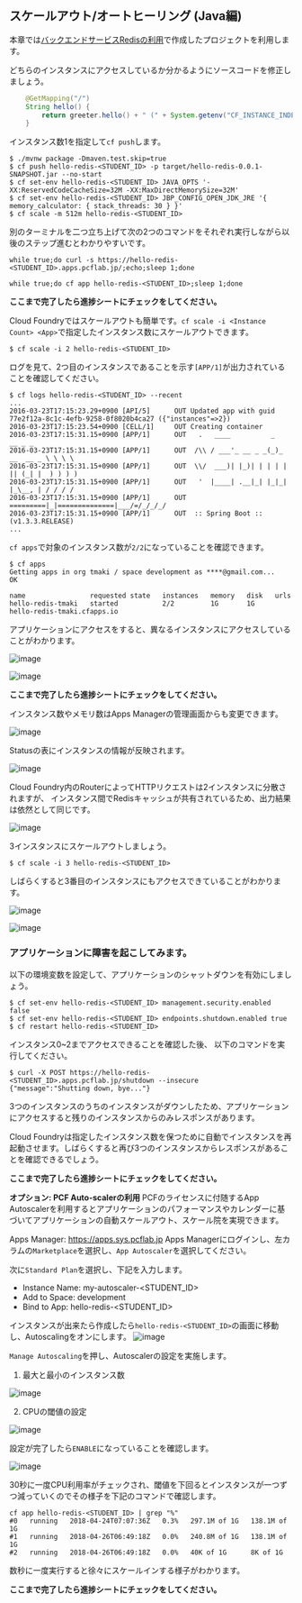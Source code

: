 ## スケールアウト/オートヒーリング (Java編)

本章では[バックエンドサービスRedisの利用](backend-service-redis_java.md)で作成したプロジェクトを利用します。

どちらのインスタンスにアクセスしているか分かるようにソースコードを修正しましょう。

``` java
    @GetMapping("/")
    String hello() {
        return greeter.hello() + " (" + System.getenv("CF_INSTANCE_INDEX") + ")"; // この行を変更
    }
```

インスタンス数1を指定して`cf push`します。

``` console
$ ./mvnw package -Dmaven.test.skip=true
$ cf push hello-redis-<STUDENT_ID> -p target/hello-redis-0.0.1-SNAPSHOT.jar --no-start
$ cf set-env hello-redis-<STUDENT_ID> JAVA_OPTS '-XX:ReservedCodeCacheSize=32M -XX:MaxDirectMemorySize=32M'
$ cf set-env hello-redis-<STUDENT_ID> JBP_CONFIG_OPEN_JDK_JRE '{ memory_calculator: { stack_threads: 30 } }'
$ cf scale -m 512m hello-redis-<STUDENT_ID>
```

別のターミナルを二つ立ち上げて次の2つのコマンドをそれぞれ実行しながら以後のステップ進むとわかりやすいです。

```
while true;do curl -s https://hello-redis-<STUDENT_ID>.apps.pcflab.jp/;echo;sleep 1;done
```

```
while true;do cf app hello-redis-<STUDENT_ID>;sleep 1;done
```

**ここまで完了したら進捗シートにチェックをしてください。**

Cloud Foundryではスケールアウトも簡単です。`cf scale -i <Instance Count> <App>`で指定したインスタンス数にスケールアウトできます。

``` console
$ cf scale -i 2 hello-redis-<STUDENT_ID>
```

ログを見て、2つ目のインスタンスであることを示す`[APP/1]`が出力されていることを確認してください。

``` console
$ cf logs hello-redis-<STUDENT_ID> --recent
...
2016-03-23T17:15:23.29+0900 [API/5]      OUT Updated app with guid 77e2f12a-8c1c-4efb-9258-0f8020b4ca27 ({"instances"=>2})
2016-03-23T17:15:23.54+0900 [CELL/1]     OUT Creating container
2016-03-23T17:15:31.15+0900 [APP/1]      OUT   .   ____          _            __ _ _
2016-03-23T17:15:31.15+0900 [APP/1]      OUT  /\\ / ___'_ __ _ _(_)_ __  __ _ \ \ \ \
2016-03-23T17:15:31.15+0900 [APP/1]      OUT  \\/  ___)| |_)| | | | | || (_| |  ) ) ) )
2016-03-23T17:15:31.15+0900 [APP/1]      OUT   '  |____| .__|_| |_|_| |_\__, | / / / /
2016-03-23T17:15:31.15+0900 [APP/1]      OUT  =========|_|==============|___/=/_/_/_/
2016-03-23T17:15:31.15+0900 [APP/1]      OUT  :: Spring Boot ::        (v1.3.3.RELEASE)
...
```

`cf apps`で対象のインスタンス数が`2/2`になっていることを確認できます。

``` console
$ cf apps
Getting apps in org tmaki / space development as ****@gmail.com...
OK

name                requested state   instances   memory   disk   urls   
hello-redis-tmaki   started           2/2         1G       1G     hello-redis-tmaki.cfapps.io
```

アプリケーションにアクセスをすると、異なるインスタンスにアクセスしていることがわかります。

![image](https://qiita-image-store.s3.amazonaws.com/0/1852/6db798b2-9534-1d80-4a1b-d22ef7f02f58.png)

![image](https://qiita-image-store.s3.amazonaws.com/0/1852/7a848882-f164-d0b0-6f0e-1f242b848499.png)

**ここまで完了したら進捗シートにチェックをしてください。**

インスタンス数やメモリ数はApps Managerの管理画面からも変更できます。

![image](https://qiita-image-store.s3.amazonaws.com/0/1852/fae8e9f5-10d9-9533-bcd7-620f6e912546.png)

Statusの表にインスタンスの情報が反映されます。

![image](https://qiita-image-store.s3.amazonaws.com/0/1852/f705c419-76fc-6231-9f7f-355f951220c2.png)

Cloud Foundry内のRouterによってHTTPリクエストは2インスタンスに分散されますが、
インスタンス間でRedisキャッシュが共有されているため、出力結果は依然として同じです。

![image](https://qiita-image-store.s3.amazonaws.com/0/1852/5f9e014c-e422-6882-ba82-3a66f4c4462b.png)

3インスタンスにスケールアウトしましょう。

``` console
$ cf scale -i 3 hello-redis-<STUDENT_ID>
```

しばらくすると3番目のインスタンスにもアクセスできていることがわかります。

![image](https://qiita-image-store.s3.amazonaws.com/0/1852/ba4cd5ca-157c-7feb-a58f-c0b1117eae85.png)

![image](https://qiita-image-store.s3.amazonaws.com/0/1852/448d0cd6-bbf0-cef9-b52a-b4dc11b5c982.png)

### アプリケーションに障害を起こしてみます。

以下の環境変数を設定して、アプリケーションのシャットダウンを有効にしましょう。

``` console
$ cf set-env hello-redis-<STUDENT_ID> management.security.enabled false
$ cf set-env hello-redis-<STUDENT_ID> endpoints.shutdown.enabled true
$ cf restart hello-redis-<STUDENT_ID>
```

インスタンス0~2までアクセスできることを確認した後、
以下のコマンドを実行してください。

```console
$ curl -X POST https://hello-redis-<STUDENT_ID>.apps.pcflab.jp/shutdown --insecure
{"message":"Shutting down, bye..."}
```

3つのインスタンスのうちのインスタンスがダウンしたため、アプリケーションにアクセスすると残りのインスタンスからのみレスポンスがあります。

Cloud Foundryは指定したインスタンス数を保つために自動でインスタンスを再起動させます。しばらくすると再び3つのインスタンスからレスポンスがあることを確認できるでしょう。

**ここまで完了したら進捗シートにチェックをしてください。**

**オプション: PCF Auto-scalerの利用**
PCFのライセンスに付随するApp Autoscalerを利用するとアプリケーションのパフォーマンスやカレンダーに基づいてアプリケーションの自動スケールアウト、スケール院を実現できます。

Apps Manager: https://apps.sys.pcflab.jp
Apps Managerにログインし、左カラムの`Marketplace`を選択し、`App Autoscaler`を選択してください。

次に`Standard Plan`を選択し、下記を入力します。
* Instance Name: my-autoscaler-<STUDENT_ID>
* Add to Space: development
* Bind to App: hello-redis-<STUDENT_ID>

インスタンスが出来たら作成したら`hello-redis-<STUDENT_ID>`の画面に移動し、Autoscalingをオンにします。
![image](https://storage.googleapis.com/pcf-workshop/autoscale.png)

`Manage Autoscaling`を押し、Autoscalerの設定を実施します。

1. 最大と最小のインスタンス数

![image](https://storage.googleapis.com/pcf-workshop/autoscale2.png)

2. CPUの閾値の設定

![image](https://storage.googleapis.com/pcf-workshop/autoscale3.png)

設定が完了したら`ENABLE`になっていることを確認します。

![image](https://storage.googleapis.com/pcf-workshop/autoscale4.png)

30秒に一度CPU利用率がチェックされ、閾値を下回るとインスタンスが一つずつ減っていくのでその様子を下記のコマンドで確認します。

```console
cf app hello-redis-<STUDENT_ID> | grep "%"
#0   running   2018-04-24T07:07:36Z   0.3%   297.1M of 1G   138.1M of 1G
#1   running   2018-04-26T06:49:18Z   0.0%   240.8M of 1G   138.1M of 1G
#2   running   2018-04-26T06:49:18Z   0.0%   40K of 1G      8K of 1G
```

数秒に一度実行すると徐々にスケールインする様子がわかります。

**ここまで完了したら進捗シートにチェックをしてください。**
